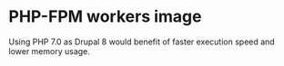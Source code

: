 # PHP-FPM workers image

Using PHP 7.0 as Drupal 8 would benefit of faster execution speed and lower memory usage.